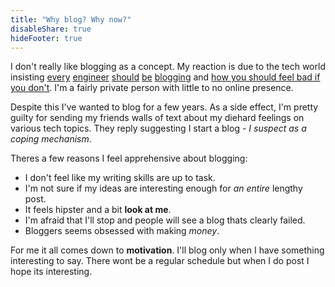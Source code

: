 ```yaml
---
title: "Why blog? Why now?"
disableShare: true
hideFooter: true
---
```


I don't really like blogging as a concept. My reaction is due to the tech world insisting [every](https://roelofjanelsinga.com/articles/top-10-reasons-to-start-blogging-as-software-engineer/) [engineer](https://www.freecodecamp.org/news/every-developer-should-have-a-blog-heres-why-and-how-to-stick-with-it-5fd55a247fbf/) [should](https://www.workflowmax.com/blog/25-must-read-blogs-for-engineers) [be](https://online-engineering.case.edu/blog/best-engineering-blogs-2020) [blogging](https://towardsdatascience.com/5-engineering-blogs-you-should-follow-bc897512639e) and [how you should feel bad if you don't](https://news.ycombinator.com/item?id=13733624). I'm a fairly private person with little to no online presence.

Despite this I've wanted to blog for a few years. As a side effect, I'm pretty guilty for sending my friends walls of text about my diehard feelings on various tech topics. They reply suggesting I start a blog -  *I suspect as a coping mechanism*.

Theres a few reasons I feel apprehensive about blogging:

- I don't feel like my writing skills are up to task.
- I'm not sure if my ideas are interesting enough for *an entire* lengthy post.
- It feels hipster and a bit **look at me**.
- I'm afraid that I'll stop and people will see a blog thats clearly failed.
- Bloggers seems obsessed with making *money*.

For me it all comes down to **motivation**. I'll blog only when I have something interesting to say. There wont be a regular schedule but when I do post I hope its interesting.
